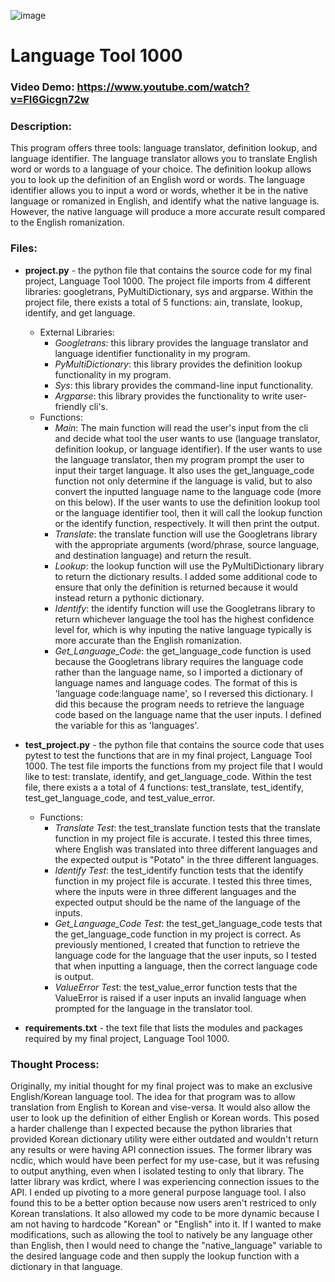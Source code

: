 ![image](https://github.com/Snoower/cs50p-introduction-to-programming-with-python/assets/56703794/796f7567-c600-43f9-a1ea-bce72a6cc3cf)
  
# Language Tool 1000
  ### Video Demo: https://www.youtube.com/watch?v=FI6Gicgn72w
  
  ### Description:
  This program offers three tools: language translator, definition lookup, and language identifier. The language translator allows you to translate English word or words to a language of your choice. The definition lookup allows you to look up the definition of an English 
  word or words. The language identifier allows you to input a word or words, whether it be in the native language or romanized in English, and identify what the native language is. However, the native language will produce a more accurate result compared to the English 
  romanization.

  ### Files:
  - **project.py** - the python file that contains the source code for my final project, Language Tool 1000. The project file imports from 4 different libraries: googletrans, PyMultiDictionary, sys and argparse.
  Within the project file, there exists a total of 5 functions: ain, translate, lookup, identify, and get language.
    - External Libraries:
      - *Googletrans*: this library provides the language translator and language identifier functionality in my program.
      - *PyMultiDictionary*: this library provides the definition lookup functionality in my program.
      - *Sys*: this library provides the command-line input functionality.
      - *Argparse*: this library provides the functionality to write user-friendly cli's.
    - Functions:
      - *Main*: The main function will read the user's input from the cli and decide what tool the user wants to use (language translator, definition lookup, or language identifier).
      If the user wants to use the language translator, then my program prompt the user to input their target language. It also uses the get_language_code function not only determine if the language is valid, but to also convert the inputted language name to the language code (more on this below).
      If the user wants to use the definition lookup tool or the language identifier tool, then it will call the lookup function or the identify function, respectively. It will then print the output.
      - *Translate*: the translate function will use the Googletrans library with the appropriate arguments (word/phrase, source language, and destination language) and return the result.
      - *Lookup*: the lookup function will use the PyMultiDictionary library to return the dictionary results. I added some additional code to ensure that only the definition is returned because it would instead return a pythonic dictionary.
      - *Identify*: the identify function will use the Googletrans library to return whichever language the tool has the highest confidence level for, which is why inputing the native language typically is more accurate than the English romanization.
      - *Get_Language_Code*: the get_language_code function is used because the Googletrans library requires the language code rather than the language name, so I imported a dictionary of language names and language codes. The format of this is 'language code:language name',
      so I reversed this dictionary. I did this because the program needs to retrieve the language code based on the language name that the user inputs. I defined the variable for this as 'languages'.

  - **test_project.py** - the python file that contains the source code that uses pytest to test the functions that are in my final project, Language Tool 1000. The test file imports the functions from my project file that I would like to test: translate,
  identify, and get_language_code. Within the test file, there exists a a total of 4 functions: test_translate, test_identify, test_get_language_code, and test_value_error.
    - Functions:
      - *Translate Test*: the test_translate function tests that the translate function in my project file is accurate. I tested this three times, where English was translated into three different languages and the expected output is "Potato" in the three different languages. 
      - *Identify Test*: the test_identify function tests that the identify function in my project file is accurate. I tested this three times, where the inputs were in three different languages and the expected output should be the name of the language of the inputs.
      - *Get_Language_Code Test*: the test_get_language_code tests that the get_language_code function in my project is correct. As previously mentioned, I created that function to retrieve the language code for the language that the user inputs, so I tested that when
      inputting a language, then the correct language code is output.
      - *ValueError Tes*t: the test_value_error function tests that the ValueError is raised if a user inputs an invalid language when prompted for the language in the translator tool.

  - **requirements.txt** - the text file that lists the modules and packages required by my final project, Language Tool 1000.

  ### Thought Process:
  Originally, my initial thought for my final project was to make an exclusive English/Korean language tool. The idea for that program was to allow translation from English to Korean and vise-versa. It would also allow the user to look up the definition of either English
  or Korean words. This posed a harder challenge than I expected because the python libraries that provided Korean dictionary utility were either outdated and wouldn't return any results or were having API connection issues. The former library was ncdic, which would have been 
  perfect for my use-case, but it was refusing to output anything, even when I isolated testing to only that library. The latter library was krdict, where I was experiencing connection issues to the API. I ended up pivoting to a more general purpose language tool. I also found 
  this to be a better option because now users aren't restriced to only Korean translations. It also allowed my code to be more dynamic because I am not having to hardcode "Korean" or "English" into it. If I wanted to make modifications, such as allowing the tool to natively 
  be any language other than English, then I would need to change the "native_language" variable to the desired language code and then supply the lookup function with a dictionary in that language.
